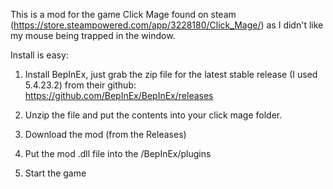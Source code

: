 This is a mod for the game Click Mage found on steam (https://store.steampowered.com/app/3228180/Click_Mage/) as I didn't like my mouse being trapped in the window.

Install is easy:

1. Install BepInEx, just grab the zip file for the latest stable release (I used 5.4.23.2) from their github: https://github.com/BepInEx/BepInEx/releases

2. Unzip the file and put the contents into your click mage folder.

3. Download the mod (from the Releases)

4. Put the mod .dll file into the <Game root folder>/BepInEx/plugins

5. Start the game
